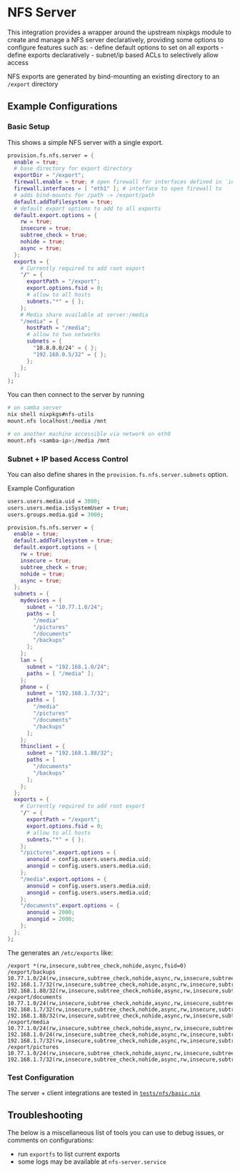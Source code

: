 # NFS Server

This integration provides a wrapper around the upstream nixpkgs module to create and manage
a NFS server declaratively, providing some options to configure features such as:
    - define default options to set on all exports
    - define exports declaratively
    - subnet/ip based ACLs to selectively allow access

NFS exports are generated by bind-mounting an existing directory to an `/export` directory

## Example Configurations

### Basic Setup

This shows a simple NFS server with a single export.

```nix
provision.fs.nfs.server = {
  enable = true;
  # base directory for export directory
  exportDir = "/export";
  firewall.enable = true; # open firewall for interfaces defined in `interfaces`
  firewall.interfaces = [ "eth1" ]; # interface to open firewall to
  # adds bind-mounts for /path -> /export/path
  default.addToFilesystem = true;
  # default export options to add to all exports
  default.export.options = {
    rw = true;
    insecure = true;
    subtree_check = true;
    nohide = true;
    async = true;
  };
  exports = {
    # Currently required to add root export
    "/" = {
      exportPath = "/export";
      export.options.fsid = 0;
      # allow to all hosts
      subnets."*" = { };
    };
    # Media share available at server:/media
    "/media" = {
      hostPath = "/media";
      # allow to two networks
      subnets = {
        "10.8.0.0/24" = { };
        "192.168.0.5/32" = { };
      };
    };
  };
};
```

You can then connect to the server by running
```sh
# on samba server
nix shell nixpkgs#nfs-utils
mount.nfs localhost:/media /mnt

# on another machine accessible via network on eth0
mount.nfs <samba-ip>:/media /mnt
```

### Subnet + IP based Access Control

You can also define shares in the `provision.fs.nfs.server.subnets` option.

Example Configuration

```nix
users.users.media.uid = 3000;
users.users.media.isSystemUser = true;
users.groups.media.gid = 3000;

provision.fs.nfs.server = {
  enable = true;
  default.addToFilesystem = true;
  default.export.options = {
    rw = true;
    insecure = true;
    subtree_check = true;
    nohide = true;
    async = true;
  };
  subnets = {
    mydevices = {
      subnet = "10.77.1.0/24";
      paths = [
        "/media"
        "/pictures"
        "/documents"
        "/backups"
      ];
    };
    lan = {
      subnet = "192.168.1.0/24";
      paths = [ "/media" ];
    };
    phone = {
      subnet = "192.168.1.7/32";
      paths = [
        "/media"
        "/pictures"
        "/documents"
        "/backups"
      ];
    };
    thinclient = {
      subnet = "192.168.1.88/32";
      paths = [
        "/documents"
        "/backups"
      ];
    };
  };
  exports = {
    # Currently required to add root export
    "/" = {
      exportPath = "/export";
      export.options.fsid = 0;
      # allow to all hosts
      subnets."*" = { };
    };
    "/pictures".export.options = {
      anonuid = config.users.users.media.uid;
      anongid = config.users.users.media.uid;
    };
    "/media".export.options = {
      anonuid = config.users.users.media.uid;
      anongid = config.users.users.media.uid;
    };
    "/documents".export.options = {
      anonuid = 2000;
      anongid = 2000;
    };
  };
};

```
The generates an `/etc/exports` like:

```exports
/export	*(rw,insecure,subtree_check,nohide,async,fsid=0)
/export/backups	10.77.1.0/24(rw,insecure,subtree_check,nohide,async,rw,insecure,subtree_check,nohide,async) 192.168.1.7/32(rw,insecure,subtree_check,nohide,async,rw,insecure,subtree_check,nohide,async) 192.168.1.88/32(rw,insecure,subtree_check,nohide,async,rw,insecure,subtree_check,nohide,async)
/export/documents	10.77.1.0/24(rw,insecure,subtree_check,nohide,async,rw,insecure,subtree_check,nohide,async,anonuid=2000,anongid=2000) 192.168.1.7/32(rw,insecure,subtree_check,nohide,async,rw,insecure,subtree_check,nohide,async,anonuid=2000,anongid=2000) 192.168.1.88/32(rw,insecure,subtree_check,nohide,async,rw,insecure,subtree_check,nohide,async,anonuid=2000,anongid=2000)
/export/media	10.77.1.0/24(rw,insecure,subtree_check,nohide,async,rw,insecure,subtree_check,nohide,async,anonuid=3000,anongid=3000) 192.168.1.0/24(rw,insecure,subtree_check,nohide,async,rw,insecure,subtree_check,nohide,async,anonuid=3000,anongid=3000) 192.168.1.7/32(rw,insecure,subtree_check,nohide,async,rw,insecure,subtree_check,nohide,async,anonuid=3000,anongid=3000)
/export/pictures	10.77.1.0/24(rw,insecure,subtree_check,nohide,async,rw,insecure,subtree_check,nohide,async,anonuid=3000,anongid=3000) 192.168.1.7/32(rw,insecure,subtree_check,nohide,async,rw,insecure,subtree_check,nohide,async,anonuid=3000,anongid=3000)
```


### Test Configuration
The server + client integrations are tested in [`tests/nfs/basic.nix`]({{git_file_base_url}}tests/nfs/basic.nix)


## Troubleshooting

The below is a miscellaneous list of tools you can use to debug issues, or comments on configurations:

- run `exportfs` to list current exports
- some logs may be available at `nfs-server.service`
